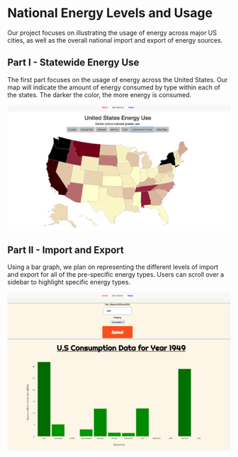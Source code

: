 # National Energy Levels and Usage

Our project focuses on illustrating the usage of energy across major US cities, as well as the overall national import and export of energy sources.

## Part I - Statewide Energy Use

The first part focuses on the usage of energy across the United States. Our map will indicate the amount of energy consumed by type within each of the states. The darker the color, the more energy is consumed.

![Image of Map](/images/maps.PNG?raw=true)

## Part II - Import and Export

Using a bar graph, we plan on representing the different levels of import and export for all of the pre-specific energy types. Users can scroll over a sidebar to highlight specific energy types.

![Image of Bar](/images/bars.PNG?raw=true)